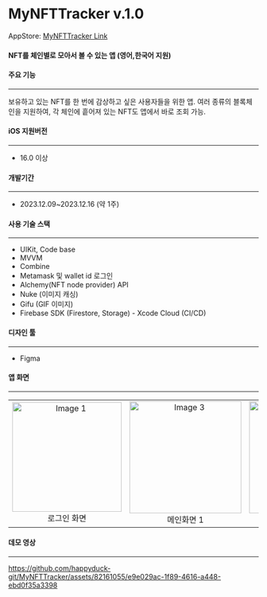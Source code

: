 
# MyNFTTracker v.1.0

AppStore: [MyNFTTracker Link](https://apps.apple.com/us/app/weather-island/id6474068474)

#### NFT를 체인별로 모아서 볼 수 있는 앱 (영어,한국어 지원)


#### 주요 기능
----
보유하고 있는 NFT를 한 번에 감상하고 싶은 사용자들을 위한 앱.
여러 종류의 블록체인을 지원하여, 각 체인에 흩어져 있는 NFT도 앱에서 바로 조회 가능.

#### iOS 지원버전
----
- 16.0 이상

#### 개발기간
----
- 2023.12.09~2023.12.16 (약 1주)

#### 사용 기술 스택
----

- UIKit, Code base
- MVVM
- Combine 
- Metamask 및 wallet id 로그인
- Alchemy(NFT node provider) API
- Nuke (이미지 캐싱)
- Gifu (GIF 이미지)
- Firebase SDK (Firestore, Storage)
​- Xcode Cloud (CI/CD)

#### 디자인 툴
----
- Figma

#### 앱 화면
----

<table style="width: 100%; text-align: center; border-collapse: collapse;">
  <tr>
    <td style="vertical-align: middle;">
      <img src="https://github.com/happyduck-git/images/assets/82161055/6f29ad32-c5c9-44d5-bc7e-df440daa88e1" alt="Image 1" width="220">
      <div align="center">로그인 화면</div>
    </td>
     <td style="vertical-align: middle;">
      <img src="https://github.com/happyduck-git/images/assets/82161055/27be8adc-d771-4599-9a25-a2ae0b417949" alt="Image 3" width="225">
      <div align="center">메인화면 1</div>
    </td>
     <td style="vertical-align: middle;">
      <img src="https://github.com/happyduck-git/images/assets/82161055/da7c5472-f6c6-49b8-aa73-85332d06052e" alt="Image 3" width="225">
      <div align="center">메인화면 2</div>
    </td>
    <td style="vertical-align: middle;">
      <img src="https://github.com/happyduck-git/images/assets/82161055/b572df6b-ba02-4a76-82d6-3556ef732757" alt="Image 2" width="220">
      <div align="center">사용자 설정 화면</div>
    </td>
   
  </tr>
</table>

#### 데모 영상
----
https://github.com/happyduck-git/MyNFTTracker/assets/82161055/e9e029ac-1f89-4616-a448-ebd0f35a3398

